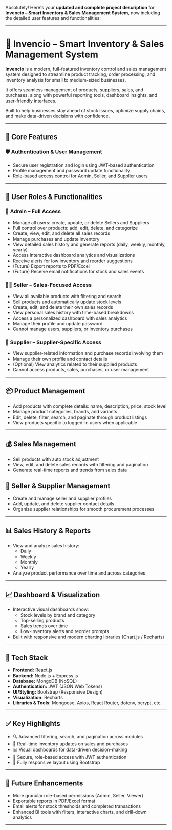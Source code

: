 Absolutely! Here's your **updated and complete project description** for **Invencio – Smart Inventory & Sales Management System**, now including the detailed user features and functionalities:

---

# 🚀 Invencio – Smart Inventory & Sales Management System

**Invencio** is a modern, full-featured inventory control and sales management system designed to streamline product tracking, order processing, and inventory analysis for small to medium-sized businesses.

It offers seamless management of products, suppliers, sales, and purchases, along with powerful reporting tools, dashboard insights, and user-friendly interfaces.

Built to help businesses stay ahead of stock issues, optimize supply chains, and make data-driven decisions with confidence.

---

## 🔧 Core Features

### 🛡️ Authentication & User Management
- Secure user registration and login using JWT-based authentication
- Profile management and password update functionality
- Role-based access control for Admin, Seller, and Supplier users

---

## 👥 User Roles & Functionalities

### 👑 **Admin – Full Access**
- Manage all users: create, update, or delete Sellers and Suppliers
- Full control over products: add, edit, delete, and categorize
- Create, view, edit, and delete all sales records
- Manage purchases and update inventory
- View detailed sales history and generate reports (daily, weekly, monthly, yearly)
- Access interactive dashboard analytics and visualizations
- Receive alerts for low inventory and reorder suggestions
- (Future) Export reports to PDF/Excel
- (Future) Receive email notifications for stock and sales events

### 🧑‍💼 **Seller – Sales-Focused Access**
- View all available products with filtering and search
- Sell products and automatically update stock levels
- Create, edit, and delete their own sales records
- View personal sales history with time-based breakdowns
- Access a personalized dashboard with sales analytics
- Manage their profile and update password
- Cannot manage users, suppliers, or inventory purchases

### 🚚 **Supplier – Supplier-Specific Access**
- View supplier-related information and purchase records involving them
- Manage their own profile and contact details
- (Optional) View analytics related to their supplied products
- Cannot access products, sales, purchases, or user management

---

## 📦 Product Management
- Add products with complete details: name, description, price, stock level
- Manage product categories, brands, and variants
- Edit, delete, filter, search, and paginate through product listings
- View products specific to logged-in users when applicable

---

## 💰 Sales Management
- Sell products with auto stock adjustment
- View, edit, and delete sales records with filtering and pagination
- Generate real-time reports and trends from sales data

## 👤 Seller & Supplier Management
- Create and manage seller and supplier profiles
- Add, update, and delete supplier contact details
- Organize supplier relationships for smooth procurement processes

---

## 📊 Sales History & Reports
- View and analyze sales history:
  - Daily
  - Weekly
  - Monthly
  - Yearly
- Analyze product performance over time and across categories

---

## 📈 Dashboard & Visualization
- Interactive visual dashboards show:
  - Stock levels by brand and category
  - Top-selling products
  - Sales trends over time
  - Low-inventory alerts and reorder prompts
- Built with responsive and modern charting libraries (Chart.js / Recharts)

---

## 🧩 Tech Stack
- **Frontend:** React.js  
- **Backend:** Node.js + Express.js  
- **Database:** MongoDB (NoSQL)  
- **Authentication:** JWT (JSON Web Tokens)  
- **UI/Styling:** Bootstrap (Responsive Design)  
- **Visualization:** Recharts  
- **Libraries & Tools:** Mongoose, Axios, React Router, dotenv, bcrypt, etc.

---

## ✅ Key Highlights
- 🔍 Advanced filtering, search, and pagination across modules  
- 🔄 Real-time inventory updates on sales and purchases  
- 📊 Visual dashboards for data-driven decision-making  
- 🔐 Secure, role-based access with JWT authentication  
- 📱 Fully responsive layout using Bootstrap  

---

## 🚧 Future Enhancements
- More granular role-based permissions (Admin, Seller, Viewer)
- Exportable reports in PDF/Excel format
- Email alerts for stock thresholds and completed transactions
- Enhanced BI tools with filters, interactive charts, and drill-down analytics

---